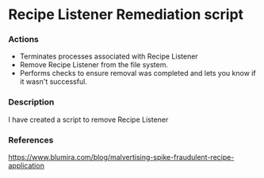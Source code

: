 # Recipe Listener Remediation script

### Actions
- Terminates processes associated with Recipe Listener
- Remove Recipe Listener from the file system.
- Performs checks to ensure removal was completed and lets you know if it wasn't successful.

### Description

I have created a script to remove Recipe Listener

### References
https://www.blumira.com/blog/malvertising-spike-fraudulent-recipe-application
